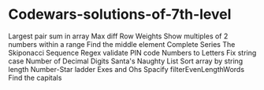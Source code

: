 # Codewars-solutions-of-7th-level

Largest pair sum in array 
Max diff
Row Weights
Show multiples of 2 numbers within a range
Find the middle element
Complete Series
The Skiponacci Sequence
Regex validate PIN code
Numbers to Letters
Fix string case
Number of Decimal Digits
Santa's Naughty List
Sort array by string length
Number-Star ladder
Exes and Ohs
Spacify
filterEvenLengthWords
Find the capitals
